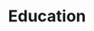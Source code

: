 ---
templateKey: industries
title: Education
subTitle: Education
image: /img/industries/education.jpg
description: Digital transformation in the learning and education industry is blurring the lines between learning and work. With more than 50% of the global workforce estimated to be millennials by 2025 and the fact that Gen Zedder’s grew up learning on digital devices, the new is now in this industry. New work paradigms, rapid reskilling and need for continuous ongoing education mean learners will be hyper connected to their work environments demanding more than ever from their learning and training organizations.  Access to answers just when you need, on the job learning, learning widgets, micro learning and AI powered automation are a norm at a time when decisions need to be made with speed and responses need to be fast, accurate and measurable.
# This Images is for the home page
icon: /img/industries/education-icon.png
hovericon: /img/industries/education-icon-white.png
---